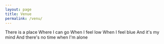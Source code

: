 ```yaml
---
layout: page
title: Venue
permalink: /venu/
---
```


There is a place
Where I can go
When I feel low
When I feel blue
And it's my mind
And there's no time when I'm alone
